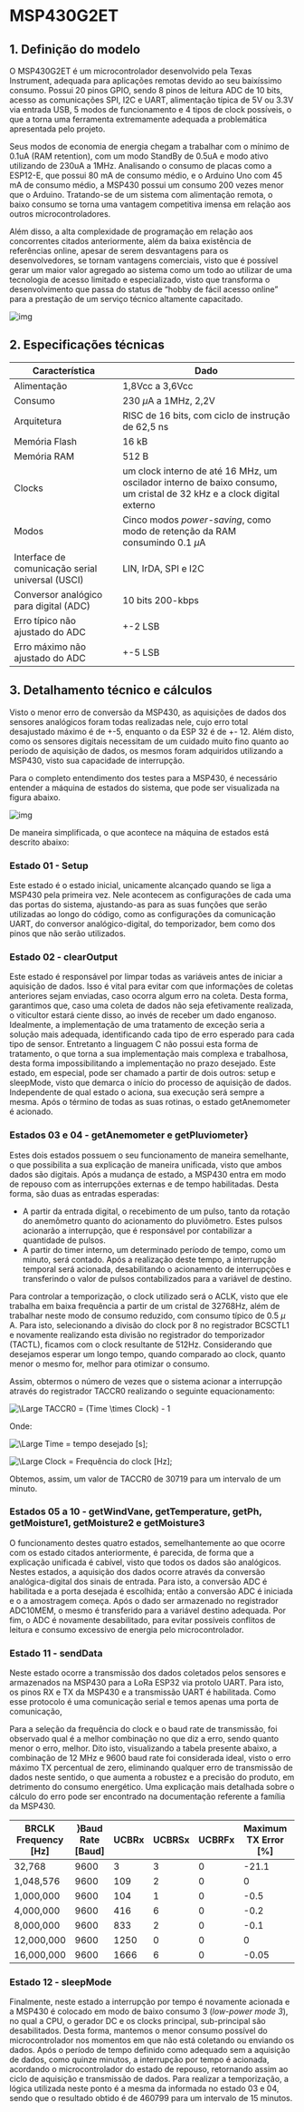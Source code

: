# MSP430G2ET

## 1. Definição do modelo

O MSP430G2ET é um microcontrolador desenvolvido pela Texas Instrument, adequada para aplicações remotas devido ao seu baixíssimo consumo. Possui 20 pinos GPIO, sendo 8 pinos de leitura ADC de 10 bits, acesso as comunicações SPI, I2C e UART, alimentação típica de 5V ou 3.3V via entrada USB, 5 modos de funcionamento e 4 tipos de clock possíveis, o que a torna uma ferramenta extremamente adequada a problemática apresentada pelo projeto.

Seus modos de economia de energia chegam a trabalhar com o mínimo de 0.1uA (RAM retention), com um modo StandBy de 0.5uA e modo ativo utilizando de 230uA a 1MHz. Analisando o consumo de placas como a ESP12-E, que possui 80 mA de consumo médio, e o Arduino Uno com 45 mA de consumo médio, a MSP430 possui um consumo 200 vezes menor que o Arduino. Tratando-se de um sistema com alimentação remota, o baixo consumo se torna uma vantagem competitiva imensa em relação aos outros microcontroladores. 

Além disso, a alta complexidade de programação em relação aos concorrentes citados anteriormente, além da baixa existência de referências online, apesar de serem desvantagens para os desenvolvedores, se tornam vantagens comerciais, visto que é possível gerar um maior valor agregado ao sistema como um todo ao utilizar de uma tecnologia de acesso limitado e especializado, visto que transforma o desenvolvimento que passa do status de “hobby de fácil acesso online” para a prestação de um serviço técnico altamente capacitado.

![img](imgs/msp430.jpg)

## 2. Especificações técnicas

|Característica|Dado|
|-|-|
|Alimentação|1,8Vcc a 3,6Vcc|
|Consumo|230 $\mu$A a 1MHz, 2,2V|
|Arquitetura|RISC de 16 bits, com ciclo de instrução de 62,5 ns|
|Memória Flash|16 kB|
|Memória RAM|512 B|
|Clocks|um clock interno de até 16 MHz, um oscilador interno de baixo consumo, um cristal de 32 kHz e a clock digital externo|
|Modos|Cinco modos _power-saving_, como modo de retenção da RAM consumindo 0.1 $\mu$A|
|Interface de comunicação serial universal (USCI)|LIN, IrDA, SPI e I2C|
|Conversor analógico para digital (ADC)|10 bits 200-kbps |
|Erro típico não ajustado do ADC|+-2 LSB|
|Erro máximo não ajustado do ADC|+-5 LSB|

## 3. Detalhamento técnico e cálculos

Visto o menor erro de conversão da MSP430, as aquisições de dados dos sensores analógicos foram todas realizadas nele, cujo erro total desajustado máximo é de +-5, enquanto o da ESP 32 é de +- 12. Além disto, como os sensores digitais necessitam de um cuidado muito fino quanto ao período de aquisição de dados, os mesmos foram adquiridos utilizando a MSP430, visto sua capacidade de interrupção.

Para o completo entendimento dos testes para a MSP430, é necessário entender a máquina de estados do sistema, que pode ser visualizada na figura abaixo.

![img](imgs/fsm_MSP.png)

De maneira simplificada, o que acontece na máquina de estados está descrito abaixo:

### Estado 01 - Setup 

Este estado é o estado inicial, unicamente alcançado quando se liga a MSP430 pela primeira vez. Nele acontecem as configurações de cada uma das portas do sistema, ajustando-as para as suas funções que serão utilizadas ao longo do código, como as configurações da comunicação UART, do conversor analógico-digital, do temporizador, bem como dos pinos que não serão utilizados.

### Estado 02 - clearOutput

Este estado é responsável por limpar todas as variáveis antes de iniciar a aquisição de dados. Isso é vital para evitar com que informações de coletas anteriores sejam enviadas, caso ocorra algum erro na coleta. Desta forma, garantimos que, caso uma coleta de dados não seja efetivamente realizada, o viticultor estará ciente disso, ao invés de receber um dado enganoso. Idealmente, a implementação de uma tratamento de exceção seria a solução mais adequada, identificando cada tipo de erro esperado para cada tipo de sensor. Entretanto a linguagem C não possui esta forma de tratamento, o que torna a sua implementação mais complexa e trabalhosa, desta forma impossibilitando a implementação no prazo desejado. 
Este estado, em especial, pode ser chamado a partir de dois outros: setup e sleepMode, visto que demarca o início do processo de aquisição de dados. Independente de qual estado o aciona, sua execução será sempre a mesma. Após o término de todas as suas rotinas, o estado getAnemometer é acionado.

### Estados 03 e 04 - getAnemometer e getPluviometer}

Estes dois estados possuem o seu funcionamento de maneira semelhante, o que possibilita a sua explicação de maneira unificada, visto que ambos dados são digitais. Após a mudança de estado, a MSP430 entra em modo de repouso com as interrupções externas e de tempo habilitadas. Desta forma, são duas as entradas esperadas:

- A partir da entrada digital, o recebimento de um pulso, tanto da rotação do anemômetro quanto do acionamento do pluviômetro. Estes pulsos acionarão a interrupção, que é responsável por contabilizar a quantidade de pulsos.
- A partir do timer interno, um determinado período de tempo, como um minuto, será contado. Após a realização deste tempo, a interrupção temporal será acionada, desabilitando o acionamento de interrupções e transferindo o valor de pulsos contabilizados para a variável de destino.

Para controlar a temporização, o clock utilizado será o ACLK, visto que ele trabalha em baixa frequência a partir de um cristal de 32768Hz, além de trabalhar neste modo de consumo reduzido, com consumo típico de 0.5 $\mu$ A. Para isto, selecionando a divisão do clock por 8 no registrador BCSCTL1 e novamente realizando esta divisão no registrador do temporizador (TACTL), ficamos com o clock resultante de 512Hz. Considerando que desejamos esperar um longo tempo, quando comparado ao clock, quanto menor o mesmo for, melhor para otimizar o consumo. 

Assim, obtermos o número de vezes que o sistema acionar a interrupção através do registrador TACCR0 realizando o seguinte equacionamento:

![\Large TACCR0 = (Time \times Clock) - 1](https://latex.codecogs.com/svg.latex?\Large&space;TACCR0%20=%20(Time%20\times%20Clock)%20-%201)

Onde:

![\Large Time](https://latex.codecogs.com/svg.latex?\Large&space;Time) = tempo desejado [s];

![\Large Clock](https://latex.codecogs.com/svg.latex?\Large&space;Clock) = Frequência do clock [Hz];

Obtemos, assim, um valor de TACCR0 de 30719 para um intervalo de um minuto.


### Estados 05 a 10 - getWindVane, getTemperature, getPh, getMoisture1, getMoisture2 e getMoisture3

O funcionamento destes quatro estados, semelhantemente ao que ocorre com os estado citados anteriormente, é parecida, de forma que a explicação unificada é cabível, visto que todos os dados são analógicos. Nestes estados, a aquisição dos dados ocorre através da conversão analógica-digital dos sinais de entrada. Para isto, a conversão ADC é habilitada e a porta desejada é escolhida; então a conversão ADC é iniciada e o a amostragem começa. Após o dado ser armazenado no registrador ADC10MEM, o mesmo é transferido para a variável destino adequada. Por fim, o ADC é novamente desabilitado, para evitar possíveis conflitos de leitura e consumo excessivo de energia pelo microcontrolador.

### Estado 11 - sendData

Neste estado ocorre a transmissão dos dados coletados pelos sensores e armazenados na MSP430 para a LoRa ESP32 via protolo UART. Para isto, os pinos RX e TX da MSP430 e a transmissão UART é habilitada. Como esse protocolo é uma comunicação serial e temos apenas uma porta de comunicação,

Para a seleção da frequência do clock e o baud rate de transmissão, foi observado qual é a melhor combinação no que diz a erro, sendo quanto menor o erro, melhor. Dito isto, visualizando a tabela presente abaixo, a combinação de 12 MHz e 9600 baud rate foi considerada ideal, visto o erro máximo TX percentual de zero, eliminando qualquer erro de transmissão de dados neste sentido, o que aumenta a robustez e a precisão do produto, em detrimento do consumo energético. Uma explicação mais detalhada sobre o cálculo do erro pode ser encontrado na documentação referente a família da MSP430.


|BRCLK Frequency [Hz]|}Baud Rate [Baud]|UCBRx|UCBRSx|UCBRFx|Maximum TX Error [%]|Maximum RX Error [%]|
|-|-|-|-|-|-|-|
|32,768|9600|3|3|0|-21.1|15.2|-44.3|21.3|
|1,048,576|9600|109|2|0|0|-0.2|0.7|-1|0.8|
|1,000,000|9600|104|1|0|-0.5|0.6|-0.9|1.2|
|4,000,000|9600|416|6|0|-0.2|0.2|-0.2|0.4|
|8,000,000|9600|833|2|0|-0.1|0|-0.2|0.1|
|12,000,000|9600|1250|0|0|0|0|-0.05|0.05
|16,000,000|9600|1666|6|0|-0.05|0.05|-0.05|0.1|

### Estado 12 - sleepMode

Finalmente, neste estado a interrupção por tempo é novamente acionada e a MSP430 é colocado em modo de baixo consumo 3 (_low-power mode 3_), no qual a CPU, o gerador DC e os clocks principal, sub-principal são desabilitados. Desta forma, mantemos o menor consumo possível do microcontrolador nos momentos em que não está coletando ou enviando os dados. Após o período de tempo definido como adequado sem a aquisição de dados, como quinze minutos, a interrupção por tempo é acionada, acordando o microcontrolador do estado de repouso, retornando assim ao ciclo de aquisição e transmissão de dados. Para realizar a temporização, a lógica utilizada neste ponto é a mesma da informada no estado 03 e 04, sendo que o resultado obtido é de 460799 para um intervalo de 15 minutos.

